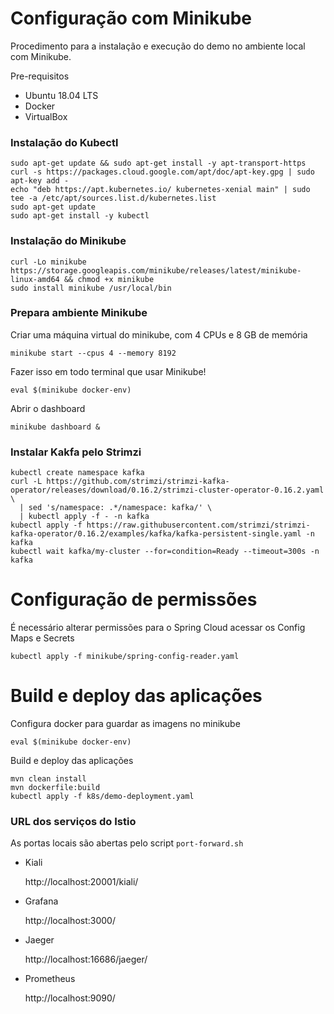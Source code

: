 
# Configuração com Minikube

Procedimento para a instalação e execução do demo no ambiente local com Minikube.

Pre-requisitos

- Ubuntu 18.04 LTS
- Docker
- VirtualBox

### Instalação do Kubectl

    sudo apt-get update && sudo apt-get install -y apt-transport-https
    curl -s https://packages.cloud.google.com/apt/doc/apt-key.gpg | sudo apt-key add -
    echo "deb https://apt.kubernetes.io/ kubernetes-xenial main" | sudo tee -a /etc/apt/sources.list.d/kubernetes.list
    sudo apt-get update
    sudo apt-get install -y kubectl

### Instalação do Minikube

    curl -Lo minikube https://storage.googleapis.com/minikube/releases/latest/minikube-linux-amd64 && chmod +x minikube
    sudo install minikube /usr/local/bin

### Prepara ambiente Minikube

Criar uma máquina virtual do minikube, com 4 CPUs e 8 GB de memória
    
    minikube start --cpus 4 --memory 8192

Fazer isso em todo terminal que usar Minikube!

    eval $(minikube docker-env)

Abrir o dashboard

    minikube dashboard &

### Instalar Kakfa pelo Strimzi

    kubectl create namespace kafka
    curl -L https://github.com/strimzi/strimzi-kafka-operator/releases/download/0.16.2/strimzi-cluster-operator-0.16.2.yaml \
      | sed 's/namespace: .*/namespace: kafka/' \
      | kubectl apply -f - -n kafka
    kubectl apply -f https://raw.githubusercontent.com/strimzi/strimzi-kafka-operator/0.16.2/examples/kafka/kafka-persistent-single.yaml -n kafka 
    kubectl wait kafka/my-cluster --for=condition=Ready --timeout=300s -n kafka 

# Configuração de permissões

É necessário alterar permissões para o Spring Cloud acessar os Config Maps e Secrets

    kubectl apply -f minikube/spring-config-reader.yaml
 
# Build e deploy das aplicações

Configura docker para guardar as imagens no minikube

    eval $(minikube docker-env)

Build e deploy das aplicações
  
    mvn clean install
    mvn dockerfile:build
    kubectl apply -f k8s/demo-deployment.yaml

### URL dos serviços do Istio

As portas locais são abertas pelo script `port-forward.sh`

- Kiali

    http://localhost:20001/kiali/
    
- Grafana

    http://localhost:3000/
    
- Jaeger

    http://localhost:16686/jaeger/
    
- Prometheus

    http://localhost:9090/
